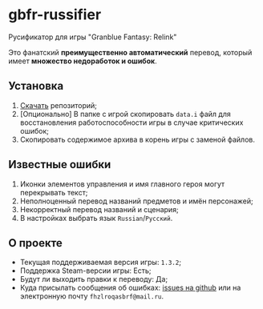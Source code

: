 # gbfr-russifier
Русификатор для игры "Granblue Fantasy: Relink"

Это фанатский **преимущественно автоматический** перевод, который имеет **множество недоработок и ошибок**.

## Установка
1. [Скачать](https://github.com/Kirill-Lekhov/gbfr-russifier/archive/refs/heads/main.zip) репозиторий;
2. [Опционально] В папке с игрой скопировать `data.i` файл для восстановления работоспособности игры в случае критических ошибок;
3. Скопировать содержимое архива в корень игры с заменой файлов.

## Известные ошибки
1. Иконки элементов управления и имя главного героя могут перекрывать текст;
2. Неполноценный перевод названий предметов и имён персонажей;
3. Некорректный перевод названий и сценария;
4. В настройках выбрать язык `Russian`/`Русский`.

## О проекте
* Текущая поддерживаемая версия игры: `1.3.2`;
* Поддержка Steam-версии игры: Есть;
* Будут ли выходить правки к переводу: Да;
* Куда присылать сообщения об ошибках: [issues на github](https://github.com/Kirill-Lekhov/gbfr-russifier/issues/new) или на электронную почту `fhzlroqasbrf@mail.ru`.
